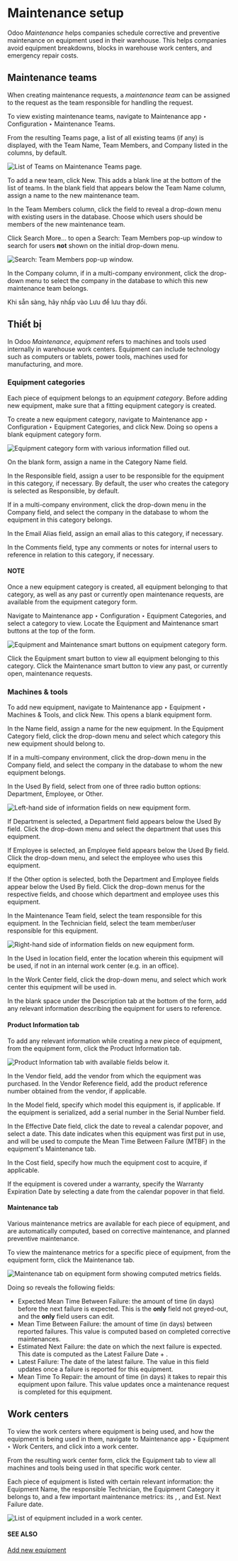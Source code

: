 # Maintenance setup

Odoo *Maintenance* helps companies schedule corrective and preventive maintenance on equipment used
in their warehouse. This helps companies avoid equipment breakdowns, blocks in warehouse work
centers, and emergency repair costs.

## Maintenance teams

When creating maintenance requests, a *maintenance team* can be assigned to the request as the team
responsible for handling the request.

To view existing maintenance teams, navigate to Maintenance app ‣ Configuration
‣ Maintenance Teams.

From the resulting Teams page, a list of all existing teams (if any) is displayed, with
the Team Name, Team Members, and Company listed in the columns,
by default.

![List of Teams on Maintenance Teams page.](applications/inventory_and_mrp/maintenance/maintenance_setup/maintenance-setup-teams-list.png)

To add a new team, click New. This adds a blank line at the bottom of the list of teams.
In the blank field that appears below the Team Name column, assign a name to the new
maintenance team.

In the Team Members column, click the field to reveal a drop-down menu with existing
users in the database. Choose which users should be members of the new maintenance team.

Click Search More... to open a Search: Team Members pop-up window to search
for users **not** shown on the initial drop-down menu.

![Search: Team Members pop-up window.](applications/inventory_and_mrp/maintenance/maintenance_setup/maintenance-setup-search-team-members.png)

In the Company column, if in a multi-company environment, click the drop-down menu to
select the company in the database to which this new maintenance team belongs.

Khi sẵn sàng, hãy nhấp vào Lưu để lưu thay đổi.

## Thiết bị

In Odoo *Maintenance*, *equipment* refers to machines and tools used internally in warehouse work
centers. Equipment can include technology such as computers or tablets, power tools, machines used
for manufacturing, and more.

### Equipment categories

Each piece of equipment belongs to an *equipment category*. Before adding new equipment, make sure
that a fitting equipment category is created.

To create a new equipment category, navigate to Maintenance app ‣ Configuration
‣ Equipment Categories, and click New. Doing so opens a blank equipment category
form.

![Equipment category form with various information filled out.](applications/inventory_and_mrp/maintenance/maintenance_setup/maintenance-setup-category-form.png)

On the blank form, assign a name in the Category Name field.

In the Responsible field, assign a user to be responsible for the equipment in this
category, if necessary. By default, the user who creates the category is selected as
Responsible, by default.

If in a multi-company environment, click the drop-down menu in the Company field, and
select the company in the database to whom the equipment in this category belongs.

In the Email Alias field, assign an email alias to this category, if necessary.

In the Comments field, type any comments or notes for internal users to reference in
relation to this category, if necessary.

#### NOTE
Once a new equipment category is created, all equipment belonging to that category, as well as
any past or currently open maintenance requests, are available from the equipment category form.

Navigate to Maintenance app ‣ Configuration ‣ Equipment Categories, and
select a category to view. Locate the Equipment and Maintenance smart
buttons at the top of the form.

![Equipment and Maintenance smart buttons on equipment category form.](applications/inventory_and_mrp/maintenance/maintenance_setup/maintenance-setup-smart-buttons.png)

Click the Equipment smart button to view all equipment belonging to this category.
Click the Maintenance smart button to view any past, or currently open, maintenance
requests.

### Machines & tools

To add new equipment, navigate to Maintenance app ‣ Equipment ‣ Machines &
Tools, and click New. This opens a blank equipment form.

In the Name field, assign a name for the new equipment. In the Equipment
Category field, click the drop-down menu and select which category this new equipment should belong
to.

If in a multi-company environment, click the drop-down menu in the Company field, and
select the company in the database to whom the new equipment belongs.

In the Used By field, select from one of three radio button options:
Department, Employee, or Other.

![Left-hand side of information fields on new equipment form.](applications/inventory_and_mrp/maintenance/maintenance_setup/maintenance-setup-new-equipment-left-side.png)

If Department is selected, a Department field appears below the
Used By field. Click the drop-down menu and select the department that uses this
equipment.

If Employee is selected, an Employee field appears below the Used
By field. Click the drop-down menu, and select the employee who uses this equipment.

If the Other option is selected, both the Department and
Employee fields appear below the Used By field. Click the drop-down menus
for the respective fields, and choose which department and employee uses this equipment.

In the Maintenance Team field, select the team responsible for this equipment. In the
Technician field, select the team member/user responsible for this equipment.

![Right-hand side of information fields on new equipment form.](applications/inventory_and_mrp/maintenance/maintenance_setup/maintenance-setup-new-equipment-right-side.png)

In the Used in location field, enter the location wherein this equipment will be used,
if not in an internal work center (e.g. in an office).

In the Work Center field, click the drop-down menu, and select which work center this
equipment will be used in.

In the blank space under the Description tab at the bottom of the form, add any relevant
information describing the equipment for users to reference.

#### Product Information tab

To add any relevant information while creating a new piece of equipment, from the equipment form,
click the Product Information tab.

![Product Information tab with available fields below it.](applications/inventory_and_mrp/maintenance/maintenance_setup/maintenance-setup-product-information.png)

In the Vendor field, add the vendor from which the equipment was purchased. In the
Vendor Reference field, add the product reference number obtained from the vendor, if
applicable.

In the Model field, specify which model this equipment is, if applicable. If the
equipment is serialized, add a serial number in the Serial Number field.

In the Effective Date field, click the date to reveal a calendar popover, and select a
date. This date indicates when this equipment was first put in use, and will be used to compute the
Mean Time Between Failure (MTBF) in the equipment's Maintenance tab.

In the Cost field, specify how much the equipment cost to acquire, if applicable.

If the equipment is covered under a warranty, specify the Warranty Expiration Date by
selecting a date from the calendar popover in that field.

#### Maintenance tab

Various maintenance metrics are available for each piece of equipment, and are automatically
computed, based on corrective maintenance, and planned preventive maintenance.

To view the maintenance metrics for a specific piece of equipment, from the equipment form, click
the Maintenance tab.

![Maintenance tab on equipment form showing computed metrics fields.](applications/inventory_and_mrp/maintenance/maintenance_setup/maintenance-setup-metrics.png)

Doing so reveals the following fields:

- Expected Mean Time Between Failure: the amount of time (in days) before the next
  failure is expected. This is the **only** field not greyed-out, and the **only** field users can
  edit.
- Mean Time Between Failure: the amount of time (in days) between reported failures.
  This value is computed based on completed corrective maintenances.
- Estimated Next Failure: the date on which the next failure is expected. This date is
  computed as the Latest Failure Date + .
- Latest Failure: The date of the latest failure. The value in this field updates once a
  failure is reported for this equipment.
- Mean Time To Repair: the amount of time (in days) it takes to repair this equipment
  upon failure. This value updates once a maintenance request is completed for this equipment.

## Work centers

To view the work centers where equipment is being used, and how the equipment is being used in them,
navigate to Maintenance app ‣ Equipment ‣ Work Centers, and click into a work
center.

From the resulting work center form, click the Equipment tab to view all machines and
tools being used in that specific work center.

Each piece of equipment is listed with certain relevant information: the Equipment Name,
the responsible Technician, the Equipment Category it belongs to, and a few
important maintenance metrics: its , , and Est. Next Failure date.

![List of equipment included in a work center.](applications/inventory_and_mrp/maintenance/maintenance_setup/maintenance-setup-work-center.png)

#### SEE ALSO
[Add new equipment](add_new_equipment.md)
